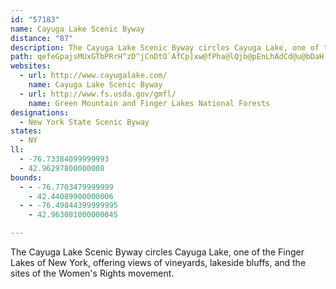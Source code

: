 ```yaml
---
id: "57183"
name: Cayuga Lake Scenic Byway
distance: "87"
description: The Cayuga Lake Scenic Byway circles Cayuga Lake, one of the Finger Lakes of New York, offering views of vineyards, lakeside bluffs, and the sites of the Women's Rights movement.
path: qefeGpajsMUxGTbPRrH^zD^jCnDtO`AfCp]xw@fPha@lQjb@pEnLhAdCd@u@bDaH|@{AlL}O~AcBrAaArCeAhCYrBDpF^lB@nBOfBe@fKgErB}A~SoJbBg@r`@eJhGuBvBeA|DmCzAqAzG{GbByAbCoAnAe@bDq@bDMxCRfe@`LxAZfGr@tO|@`o@jC`E?~CUvGmApDkA~e@_R|C_A~VkGhq@yT`HwAjIgArE?xBd@dCjAnGbEdAh@|DbAfMp@tGDlDZr@PnC~@fD~AxExDhElC|Ar@vDz@~DTrAErBSjE}@puBsf@hBYnDG`GZdL|AvE`@lNz@pRbBp}@pUxDjA|Ar@~B~A|BdC|Xf]bAx@lJ`FfB~AzApBfH|KxKlRdB`Bn@^`Bf@rG|@jOl@|QjBzRvDjHPnKj@lFd@hDr@zGrC|ErAna@fJrC?vZ_AlMq@`FB|FRdL~@|ITbNB~B^hEjArBNbA?~[gDpKeBnCApBDhANfYpErDRhB?vG_@r[sCzDy@`QuF|Dk@jIYbAM|Cs@nAk@hy@sh@fAg@dDkA|UqFpEcBrCmBxB_CnMiRxC_DbBqA~QuLhAo@hCeA~KqBnD{@|QyFhFmAdl@aIbE]bTo@fl@wA~B[fBe@lCsAxBcBrFuGbDuClCyA~OeGrCsBdAmA|AkCdAyCrL_c@x@gCzAuCrA_BrAgA~MsHh@i@f_@yYfw@on@za@cTvBwAhCyBjb@gb@`DmCrDgBlDs@nTqBrTyAz]aDfG]rAUr@W~CgBjKaJ`K_KjHgJxEiFvCsCbG}BfFcAzM_AjIQlGYfGgAzIcChQoGdEsB`JiF|CuBfBsAdCoC`IuLjJuOpHoKzKaOhAkBhGoLpCuGxByFlCgIxDgN|D_QpDuL~@eCn@gArBqC~@kAfBaBbHaFvUoK~BqAfTuNhS{L~D{CrFeFpDkExc@}r@|AyB`AgApC_CrToLlCeCpAoB`BcE|D}NxEm[dAeGxKal@~EwU`@aCTqCJaHUaWKoC]kEmAcKKgBC_DHqBh@gEpFeR|ByEtAmB|A_BpKoHbByAbBoBpAoBfA_C~EiNjCgFzO{X`L_UlBmCfUcYrHoKlAyB~A_EbAeEbCePTeCX_Id@iEr@gDbBsG`KoW`HqPhAkBrAgBlG_HrEgDbIgF`BwAzAaBvEaHlAsArAkArIcGrBkAvBy@zBg@fCWbf@}@nBMhBYfBm@bBw@rA_Av[_XlBkAzMwGbBo@~A[rFq@`Cs@nUiJfFkBfIaChRsGpLyC|TiLpO_H|Q{LjOmI`J{FdIyEvZeTfGwFpXcNdBmBfBeDx@cDjAsHl@kBbA_BnA{@tAYfBDdN`GxR`DbBMjAc@`EiEjAq@r@M`FWYmXq[r@cB]yAg@wByA}ImI_SuT_NaKcEuAcDYoRd@kC?uBYiE_BcCmCmBgCyBfAuElBqA^}Dp@aIfDgHtDwWfOuOhJcNxGaM|HoAp@yS`FsB\iRrB{Gd@qHRyF@gJg@aFs@qOgEaAQ_G[me@kBys@s@mJ}AaBa@oBy@u@g@cAeAsAwBe@eAiJa]{@eCi@y@i@w@_BuAoBw@sBYsBHwGxAmc@bEeBXkCv@{Ar@kIrG{N`NgAr@{Br@aALeEADzF_@lEuM|s@u@|CaDvKwGbVk@xBs@jEWnEAlCBjCNlClFzj@NdDI~C_@vCs@jC_AdBkLtQiBhByA|@}@XsHxAaBx@_FzCsAj@}@RyRf@_BNy@TyAr@cCbCkOxXiJjXuDlO}U~hAwAfDcHtLsC`Dq^`[un@lg@u_@d[q[pX_n@h~@oEpFaYn[gZhXcF`Ey@d@w@ZsGrAseDlH}jAjBkdB~D}AZ~@|}@n@lr@BhGUdEy@zEcAzCiBjDiCrCuJtGaOlLyNzJsC`CyBrCsA|BuHtQaBzCmB`CyAxAmBvAoKvGyGdF{G~F_XxVeMdNyKdMiIlKeGnI{AjBwF~EgZtT_NhHqMhLeI~GoPtJyCxA}Cx@gXjD_Dr@aDlA_CpAqGzDcChBoBvB}AtBa_@fo@sDjFaCrCqHzIiGtGkEpDwMzJyCrAmCf@wBDeBMyBe@aJmE}@s@qE_Fk@g@cAe@uOmDuAEgAJspBzc@iBdAmA~Ae@z@}AxE_A`BmBbBcA^uUfEqHd@mH~AgDb@_CJyIE}H[wBJu@LeBr@iOhJyLvEkDZkHP_BEsd@cIaLqCcCy@gDqBuAsAm@o@{IyMkAmAsA_AeLgGsCmAaq@qVyA_AaIyHaBkAkBy@{Ba@yDA}IZ{M`B}MB_G_@}FmAqJkDcCgAuJ{FmCkAsCw@oCa@aDMkLLwKCwAAiBY{Am@oJsFcF_CsEyAeWaHaBQgWGcTyAeOx@qIxAmFpAiCbAqIlEsO~GyDpAuObDwCb@uQr@kJfAkEx@eFdBqEjByBnAaIfGqMxLsBlAgF`BoSlFgXdGcBj@yf@jWuL~EiBhAcB|A{HzIiA`BkKtSsIzSkBzCuB~ByAlA}DnByDv@y[`CeB^sNpEiWbHg]dGeGl@_EDsBSwY{FqDIuBPqCl@_EpAiBx@aJrF{CxAyh@tL_BLmDEoAMcLsBaBImBJeb@xKwTlFiD^qJX}C?qHkA
websites:
  - url: http://www.cayugalake.com/
    name: Cayuga Lake Scenic Byway
  - url: http://www.fs.usda.gov/gmfl/
    name: Green Mountain and Finger Lakes National Forests
designations:
  - New York State Scenic Byway
states:
  - NY
ll:
  - -76.73384099999993
  - 42.96297800000008
bounds:
  - - -76.7703479999999
    - 42.44089900000006
  - - -76.49844399999995
    - 42.963081000000045

---
```


The Cayuga Lake Scenic Byway circles Cayuga Lake, one of the Finger Lakes of New York, offering views of vineyards, lakeside bluffs, and the sites of the Women's Rights movement.

